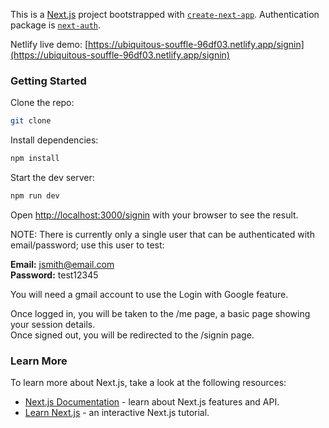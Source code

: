 This is a [Next.js](https://nextjs.org/) project bootstrapped with [`create-next-app`](https://github.com/vercel/next.js/tree/canary/packages/create-next-app).
Authentication package is [`next-auth`](https://next-auth.js.org/).

Netlify live demo: [https://ubiquitous-souffle-96df03.netlify.app/signin](https://ubiquitous-souffle-96df03.netlify.app/signin)

### Getting Started

Clone the repo:

```bash
git clone 
```
Install dependencies:

```bash
npm install
```
Start the dev server:

```bash
npm run dev
```

Open [http://localhost:3000/signin](http://localhost:3000/singin) with your browser to see the result.

NOTE: There is currently only a single user that can be authenticated with email/password; use this user to test:

**Email:** jsmith@email.com  
**Password:** test12345

You will need a gmail account to use the Login with Google feature.

Once logged in, you will be taken to the /me page, a basic page showing your session details.  
Once signed out, you will be redirected to the /signin page.

### Learn More

To learn more about Next.js, take a look at the following resources:

- [Next.js Documentation](https://nextjs.org/docs) - learn about Next.js features and API.
- [Learn Next.js](https://nextjs.org/learn) - an interactive Next.js tutorial.
